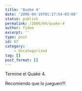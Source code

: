 ```yaml
---
title: 'Quake 4'
date: '2006-04-19T01:17:54-03:00'
status: publish
permalink: /2006/04/quake-4
author: fideo
excerpt: ''
type: post
id: 67
category:
    - Uncategorized
tag: []
post_format: []
---
```

Termine el Quake 4.

Recomiendo que lo jueguen!!!